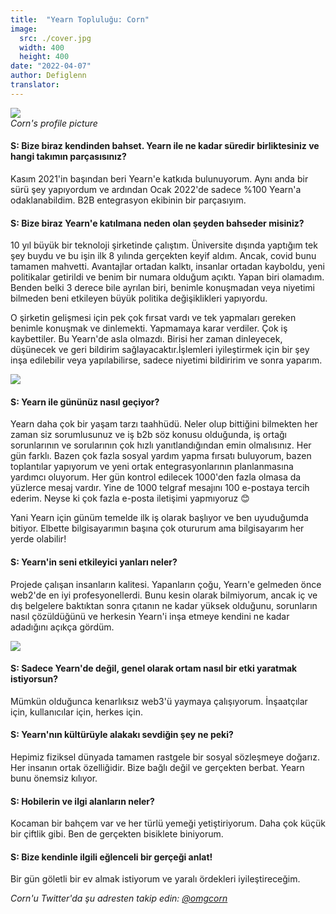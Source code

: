 ```yaml
---
title:  "Yearn Topluluğu: Corn"
image:
  src: ./cover.jpg
  width: 400
  height: 400
date: "2022-04-07"
author: Defiglenn
translator: 
---
```


![](cover.jpg?w=400&h=400)\
*Corn's profile picture*

#### S: Bize biraz kendinden bahset. Yearn ile ne kadar süredir birliktesiniz ve hangi takımın parçasısınız?

Kasım 2021'in başından beri Yearn'e katkıda bulunuyorum. Aynı anda bir sürü şey yapıyordum ve ardından Ocak 2022'de sadece %100 Yearn'a odaklanabildim. B2B entegrasyon ekibinin bir parçasıyım.

#### S: Bize biraz Yearn'e katılmana neden olan şeyden bahseder misiniz?

10 yıl büyük bir teknoloji şirketinde çalıştım. Üniversite dışında yaptığım tek şey buydu ve bu işin ilk 8 yılında gerçekten keyif aldım. Ancak, covid bunu tamamen mahvetti. Avantajlar ortadan kalktı, insanlar ortadan kayboldu, yeni politikalar getirildi ve benim bir numara olduğum açıktı. Yapan biri olamadım. Benden belki 3 derece bile ayrılan biri, benimle konuşmadan veya niyetimi bilmeden beni etkileyen büyük politika değişiklikleri yapıyordu.

O şirketin gelişmesi için pek çok fırsat vardı ve tek yapmaları gereken benimle konuşmak ve dinlemekti. Yapmamaya karar verdiler. Çok iş kaybettiler.
Bu Yearn'de asla olmazdı. Birisi her zaman dinleyecek, düşünecek ve geri bildirim sağlayacaktır.İşlemleri iyileştirmek için bir şey inşa edilebilir veya yapılabilirse, sadece niyetimi bildiririm ve sonra yaparım.

![](image1.jpg?w=530&h=311)

#### S: Yearn ile gününüz nasıl geçiyor?

Yearn daha çok bir yaşam tarzı taahhüdü. Neler olup bittiğini bilmekten her zaman siz sorumlusunuz ve iş b2b söz konusu olduğunda, iş ortağı sorunlarının ve sorularının çok hızlı yanıtlandığından emin olmalısınız. Her gün farklı. Bazen çok fazla sosyal yardım yapma fırsatı buluyorum, bazen toplantılar yapıyorum ve yeni ortak entegrasyonlarının planlanmasına yardımcı oluyorum. Her gün kontrol edilecek 1000'den fazla olmasa da yüzlerce mesaj vardır.  Yine de 1000 telgraf mesajını 100 e-postaya tercih ederim. Neyse ki çok fazla e-posta iletişimi yapmıyoruz 😊

Yani Yearn için günüm temelde ilk iş olarak başlıyor ve ben uyuduğumda bitiyor. Elbette bilgisayarımın başına çok otururum ama bilgisayarım her yerde olabilir!

#### S: Yearn'in seni etkileyici yanları neler?

Projede çalışan insanların kalitesi. Yapanların çoğu, Yearn'e gelmeden önce web2'de en iyi profesyonellerdi. Bunu kesin olarak bilmiyorum, ancak iç ve dış belgelere baktıktan sonra çıtanın ne kadar yüksek olduğunu, sorunların nasıl çözüldüğünü ve herkesin Yearn'i inşa etmeye kendini ne kadar adadığını açıkça gördüm.

![](image2.jpg?w=430&h=276)

#### S: Sadece Yearn'de değil, genel olarak ortam nasıl bir etki yaratmak istiyorsun?

Mümkün olduğunca kenarlıksız web3'ü yaymaya çalışıyorum. İnşaatçılar için, kullanıcılar için, herkes için.

#### S: Yearn'nın kültürüyle alakakı sevdiğin şey ne peki?

Hepimiz fiziksel dünyada tamamen rastgele bir sosyal sözleşmeye doğarız. Her insanın ortak özelliğidir. Bize bağlı değil ve gerçekten berbat. Yearn bunu önemsiz kılıyor.

#### S: Hobilerin ve ilgi alanların neler?

Kocaman bir bahçem var ve her türlü yemeği yetiştiriyorum. Daha çok küçük bir çiftlik gibi. Ben de gerçekten bisiklete biniyorum.

#### S: Bize kendinle ilgili eğlenceli bir gerçeği anlat!

Bir gün göletli bir ev almak istiyorum ve yaralı ördekleri iyileştireceğim.

*Corn'u Twitter'da şu adresten takip edin: [@omgcorn](https://twitter.com/omgcorn)*
